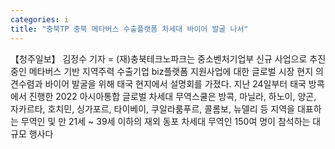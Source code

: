 ```yaml
---
categories: i
title: "충북TP 충북 메타버스 수출플랫폼 차세대 바이어 발굴 나서"
---
```

【청주일보】 김정수 기자 = (재)충북테크노파크는 중소벤처기업부 신규 사업으로 추진 중인 메타버스 기반 지역주력 수출기업 biz플랫폼 지원사업에 대한 글로벌 시장 현지 의견수렴과 바이어 발굴을 위해 태국 현지에서 설명회를 가졌다. 지난 24일부터 태국 방콕에서 진행한 2022 아시아통합 글로벌 차세대 무역스쿨은 방콕, 마닐라, 하노이, 양곤, 자카르타, 호치민, 싱가포르, 타이베이, 쿠알라룸푸르, 콜롬보, 뉴델리 등 지역을 대표하는 무역인 및 만 21세 ~ 39세 이하의 재외 동포 차세대 무역인 150여 명이 참석하는 대규모 행사다